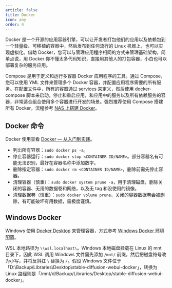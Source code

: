 ```yaml
---
article: false
title: Docker
icon: any
order: 4
---
```


Docker 是一个开源的应用容器引擎，可以让开发者打包他们的应用以及依赖包到一个轻量级、可移植的容器中，然后发布到任何流行的 Linux 机器上，也可以实现虚拟化。借助 Docker，您可以与管理应用程序相同的方式来管理基础架构。简单点说，用 Docker 你不懂太多代码知识，直接用其他人的打包容器，小白也可以部署复杂的服务应用。

Compose 是用于定义和运行多容器 Docker 应用程序的工具。通过 Compose，您可以使用 YML 文件来管理多个 Docker 容器，并配置应用程序需要的所有服务。在配置文件中，所有的容器通过 services 来定义，然后使用 docker-compose 脚本来启动，停止和重启应用，和应用中的服务以及所有依赖服务的容器，非常适合组合使用多个容器进行开发的场景。强烈推荐使用 Compose 搭建所有 Docker，流程参考 [NAS 上搭建 Docker](../services/NAS.html#nas-docker)。

## Docker 命令

Docker 使用查看 [Docker — 从入门到实践](https://yeasy.gitbook.io/docker_practice/introduction/what)。

- 列出所有容器：`sudo docker ps -a`。
- 停止容器运行：`sudo docker stop <CONTAINER ID/NAME>`。部分容器名有可能无法识别，最好在容器名称中添加数字。
- 删除指定容器：`sudo docker rm <CONTAINER ID/NAME>`，删除前需先停止容器。
- 清理容器（慎重）：`sudo docker system prune -a`，用于清理磁盘，删除关闭的容器、无用的数据卷和网络，以及无 tag 和没使用的镜像。
- 清理数据卷（慎重）：`sudo docker volume prune`，关闭的容器数据卷会被删除，有可能破坏有用数据，需极度谨慎。

## Windows Docker

Windows 使用 [Docker Desktop](https://www.runoob.com/docker/windows-docker-install.html) 来管理容器，方式参考 [Windows Docker 环境配置](https://newzone.top/_posts/2022-09-05-stable_diffusion_ai_painting.html#docker-环境配置)。

WSL 本地路径为 `\\wsl.localhost\`。Windows 本地磁盘挂载在 Linux 的 mnt 目录下，因此 WSL 调用 Windows 文件需先添加 `/mnt/` 前缀，然后把磁盘符号改为小写，并将反斜扛 `\` 替换为 `/`。假设 Windows 文件位于「D:\Backup\Libraries\Desktop\stable-diffusion-webui-docker」，转换为 Linux 路径则是「/mnt/d/Backup/Libraries/Desktop/stable-diffusion-webui-docker」。
